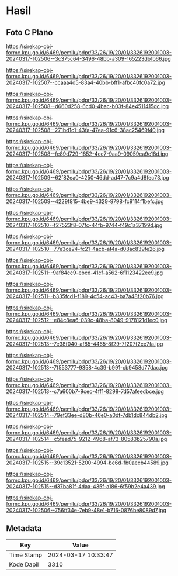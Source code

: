 # Hasil

## Foto C Plano

https://sirekap-obj-formc.kpu.go.id/6469/pemilu/pdpr/33/26/19/20/01/3326192001003-20240317-102506--3c375c64-3496-48bb-a309-165223db1b66.jpg

https://sirekap-obj-formc.kpu.go.id/6469/pemilu/pdpr/33/26/19/20/01/3326192001003-20240317-102507--ccaaa4d5-83a4-40bb-bff1-afbc40fc0a72.jpg

https://sirekap-obj-formc.kpu.go.id/6469/pemilu/pdpr/33/26/19/20/01/3326192001003-20240317-102508--d660d258-6cd0-4bac-b03f-84e4511415dc.jpg

https://sirekap-obj-formc.kpu.go.id/6469/pemilu/pdpr/33/26/19/20/01/3326192001003-20240317-102508--271bd1c1-43fa-47ea-91c6-38ac25469f40.jpg

https://sirekap-obj-formc.kpu.go.id/6469/pemilu/pdpr/33/26/19/20/01/3326192001003-20240317-102508--fe89d729-1852-4ec7-9aa9-09059ca9c18d.jpg

https://sirekap-obj-formc.kpu.go.id/6469/pemilu/pdpr/33/26/19/20/01/3326192001003-20240317-102509--62f82ea0-4250-46dd-ad47-7c9a4d8fec73.jpg

https://sirekap-obj-formc.kpu.go.id/6469/pemilu/pdpr/33/26/19/20/01/3326192001003-20240317-102509--4229f815-4be9-4329-9798-fc9114f1befc.jpg

https://sirekap-obj-formc.kpu.go.id/6469/pemilu/pdpr/33/26/19/20/01/3326192001003-20240317-102510--f27523f8-07fc-44fb-9744-f49c1a37199d.jpg

https://sirekap-obj-formc.kpu.go.id/6469/pemilu/pdpr/33/26/19/20/01/3326192001003-20240317-102510--77e3ce24-fc21-4acb-af4a-d08ac839fe26.jpg

https://sirekap-obj-formc.kpu.go.id/6469/pemilu/pdpr/33/26/19/20/01/3326192001003-20240317-102511--9af84cc9-ebcd-41cf-a562-6f1123422ee9.jpg

https://sirekap-obj-formc.kpu.go.id/6469/pemilu/pdpr/33/26/19/20/01/3326192001003-20240317-102511--b335fcd1-f189-4c54-ac43-ba7a48f20b76.jpg

https://sirekap-obj-formc.kpu.go.id/6469/pemilu/pdpr/33/26/19/20/01/3326192001003-20240317-102512--e84c8ea6-039c-48ba-8049-9178121d1ec0.jpg

https://sirekap-obj-formc.kpu.go.id/6469/pemilu/pdpr/33/26/19/20/01/3326192001003-20240317-102513--7e38f040-af85-4465-8f29-7f207f2ce7fa.jpg

https://sirekap-obj-formc.kpu.go.id/6469/pemilu/pdpr/33/26/19/20/01/3326192001003-20240317-102513--7f553777-9358-4c39-b991-cb9458d77dac.jpg

https://sirekap-obj-formc.kpu.go.id/6469/pemilu/pdpr/33/26/19/20/01/3326192001003-20240317-102513--c7a600b7-9cec-4ff1-8298-7d57afeedbce.jpg

https://sirekap-obj-formc.kpu.go.id/6469/pemilu/pdpr/33/26/19/20/01/3326192001003-20240317-102514--79ef33ee-d80b-46e0-a0df-7db1dc844db2.jpg

https://sirekap-obj-formc.kpu.go.id/6469/pemilu/pdpr/33/26/19/20/01/3326192001003-20240317-102514--c5fead75-9212-4968-af73-80583b25790a.jpg

https://sirekap-obj-formc.kpu.go.id/6469/pemilu/pdpr/33/26/19/20/01/3326192001003-20240317-102515--39c13521-5200-4994-be6d-fb0aecb44589.jpg

https://sirekap-obj-formc.kpu.go.id/6469/pemilu/pdpr/33/26/19/20/01/3326192001003-20240317-102515--d37ba81f-4daa-435f-a186-6f59b2e4a439.jpg

https://sirekap-obj-formc.kpu.go.id/6469/pemilu/pdpr/33/26/19/20/01/3326192001003-20240317-102506--756ff34e-7eb9-48e1-b716-0876be8089d7.jpg


## Metadata

| Key        | Value               |
| ---------- | ------------------- |
| Time Stamp | 2024-03-17 10:33:47 |
| Kode Dapil | 3310                |



